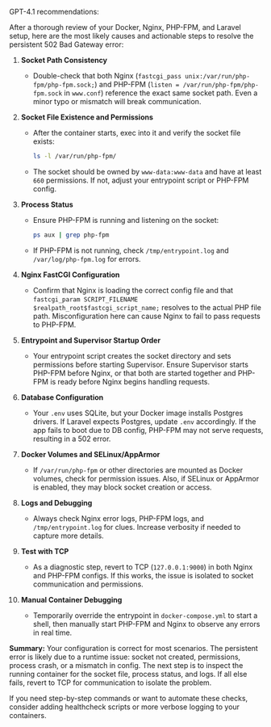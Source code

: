 GPT-4.1 recommendations:

After a thorough review of your Docker, Nginx, PHP-FPM, and Laravel setup, here are the most likely causes and actionable steps to resolve the persistent 502 Bad Gateway error:

1. **Socket Path Consistency**
   - Double-check that both Nginx (`fastcgi_pass unix:/var/run/php-fpm/php-fpm.sock;`) and PHP-FPM (`listen = /var/run/php-fpm/php-fpm.sock` in `www.conf`) reference the exact same socket path. Even a minor typo or mismatch will break communication.

2. **Socket File Existence and Permissions**
   - After the container starts, exec into it and verify the socket file exists:
     ```bash
     ls -l /var/run/php-fpm/
     ```
   - The socket should be owned by `www-data:www-data` and have at least `660` permissions. If not, adjust your entrypoint script or PHP-FPM config.

3. **Process Status**
   - Ensure PHP-FPM is running and listening on the socket:
     ```bash
     ps aux | grep php-fpm
     ```
   - If PHP-FPM is not running, check `/tmp/entrypoint.log` and `/var/log/php-fpm.log` for errors.

4. **Nginx FastCGI Configuration**
   - Confirm that Nginx is loading the correct config file and that `fastcgi_param SCRIPT_FILENAME $realpath_root$fastcgi_script_name;` resolves to the actual PHP file path. Misconfiguration here can cause Nginx to fail to pass requests to PHP-FPM.

5. **Entrypoint and Supervisor Startup Order**
   - Your entrypoint script creates the socket directory and sets permissions before starting Supervisor. Ensure Supervisor starts PHP-FPM before Nginx, or that both are started together and PHP-FPM is ready before Nginx begins handling requests.

6. **Database Configuration**
   - Your `.env` uses SQLite, but your Docker image installs Postgres drivers. If Laravel expects Postgres, update `.env` accordingly. If the app fails to boot due to DB config, PHP-FPM may not serve requests, resulting in a 502 error.

7. **Docker Volumes and SELinux/AppArmor**
   - If `/var/run/php-fpm` or other directories are mounted as Docker volumes, check for permission issues. Also, if SELinux or AppArmor is enabled, they may block socket creation or access.

8. **Logs and Debugging**
   - Always check Nginx error logs, PHP-FPM logs, and `/tmp/entrypoint.log` for clues. Increase verbosity if needed to capture more details.

9. **Test with TCP**
   - As a diagnostic step, revert to TCP (`127.0.0.1:9000`) in both Nginx and PHP-FPM configs. If this works, the issue is isolated to socket communication and permissions.

10. **Manual Container Debugging**
    - Temporarily override the entrypoint in `docker-compose.yml` to start a shell, then manually start PHP-FPM and Nginx to observe any errors in real time.

**Summary:**
Your configuration is correct for most scenarios. The persistent error is likely due to a runtime issue: socket not created, permissions, process crash, or a mismatch in config. The next step is to inspect the running container for the socket file, process status, and logs. If all else fails, revert to TCP for communication to isolate the problem.

If you need step-by-step commands or want to automate these checks, consider adding healthcheck scripts or more verbose logging to your containers.
